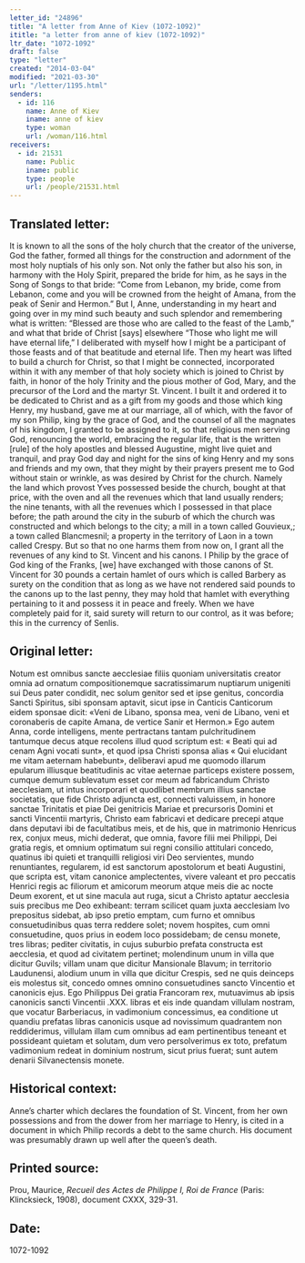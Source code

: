 ```yaml
---
letter_id: "24896"
title: "A letter from Anne of Kiev (1072-1092)"
ititle: "a letter from anne of kiev (1072-1092)"
ltr_date: "1072-1092"
draft: false
type: "letter"
created: "2014-03-04"
modified: "2021-03-30"
url: "/letter/1195.html"
senders:
  - id: 116
    name: Anne of Kiev
    iname: anne of kiev
    type: woman
    url: /woman/116.html
receivers:
  - id: 21531
    name: Public
    iname: public
    type: people
    url: /people/21531.html
---
```

<h2> Translated letter:</h2>It is known to all the sons of the holy church that the creator of the universe, God the father, formed all things for the construction and adornment of the most holy nuptials of his only son.  Not only the father but also his son, in harmony with the  Holy Spirit, prepared the bride for him, as he says in the Song of Songs to that bride:  “Come from Lebanon, my bride, come from Lebanon, come and you will be crowned from the height of Amana, from the peak of Senir and Hermon.”  But I, Anne, understanding  in my heart and going over in my mind such beauty and such splendor and remembering what is written:  “Blessed are those who are called to the feast of the Lamb,” and what that bride of Christ [says] elsewhere “Those who light me will have eternal life,” I deliberated with myself how I might be a participant of those feasts and of that beatitude and eternal life.  Then my heart was lifted to build a church for Christ, so that I might be connected, incorporated within it with any member of that holy society which is joined to Christ by faith, in honor of the holy Trinity and the pious mother of God, Mary, and the precursor of the Lord and the martyr St. Vincent.  I built it and ordered it to be dedicated to Christ and  as a gift from my goods and those which king Henry, my husband, gave me at our marriage, all of which, with the favor of my son Philip, king by the grace of God, and the counsel of all the magnates of his kingdom, I granted to be assigned to it, so that religious men serving God,  renouncing the world, embracing the regular life, that is the written [rule] of the holy apostles and blessed Augustine, might live quiet and tranquil, and pray God day and night for the sins of king Henry and my sons and friends and my own, that they might by their prayers present me to God without stain or wrinkle, as was desired by Christ for the church.  Namely the land which provost Yves possessed beside the church, bought at that price, with the oven and all the revenues which that land usually renders; the nine tenants, with all the revenues which I possessed in that place before; the path around the city in the suburb of which the church was constructed and which belongs to the city; a mill in a town called Gouvieux,; a town called Blancmesnil; a property in the territory of Laon in a town called Crespy.  But so that no one harms them from now on, I grant all the revenues of any kind to St. Vincent and his canons.
I Philip by the grace of God king of the Franks, [we] have exchanged with those canons of St. Vincent for 30 pounds a certain hamlet of ours which is called Barbery as surety on the condition that as long as we have not rendered said pounds to the canons up to the last penny, they may hold that hamlet with everything pertaining to it and possess it in peace and freely.  When we have completely paid for it, said surety will return to our control, as it was before; this in the currency of Senlis.
<h2 class="mt-4"> Original letter:</h2>Notum est omnibus sancte  aecclesiae filiis quoniam universitatis creator omnia ad ornatum compositionemque sacratissimarum nuptiarum unigeniti sui Deus pater condidit, nec solum genitor sed et ipse genitus, concordia Sancti Spiritus, sibi sponsam aptavit, sicut ipse in Canticis Canticorum eidem sponsae dicit: «Veni de Libano, sponsa mea, veni de Libano, veni et coronaberis de capite Amana, de vertice Sanir et Hermon.» Ego autem Anna, corde intelligens, mente pertractans tantam pulchritudinem tantumque decus atque recolens illud quod scriptum est:   « Beati qui ad cenam Agni vocati sunt», et quod ipsa Christi sponsa alias « Qui elucidant me vitam aeternam habebunt», deliberavi apud me quomodo illarum epularum illiusque beatitudinis ac vitae aeternae particeps existere possem, cumque demum sublevatum esset cor meum ad fabricandum Christo aecclesiam, ut intus incorporari et quodlibet membrum illius sanctae societatis, que fide Christo adjuncta est, connecti valuissem, in honore sanctae Trinitatis et piae Dei genitricis Mariae et precursoris Domini et sancti Vincentii martyris, Christo eam fabricavi et dedicare precepi atque dans deputavi ibi de facultatibus meis, et de his,  que in matrimonio Henricus rex, conjux meus, michi dederat, que omnia,  favore filii mei Philippi, Dei gratia regis, et omnium optimatum sui regni consilio attitulari concedo, quatinus ibi quieti et tranquilli religiosi viri Deo servientes, mundo renuntiantes, regularem, id est sanctorum apostolorum et beati Augustini, que scripta est, vitam canonice amplectentes, vivere valeant et pro peccatis Henrici regis ac filiorum et amicorum meorum atque meis die ac nocte Deum exorent, et ut sine macula aut ruga, sicut a Christo aptatur aecclesia suis precibus me Deo exhibeant: terram scilicet quam juxta aecclesiam Ivo prepositus sidebat, ab ipso pretio emptam, cum furno et omnibus consuetudinibus quas terra  reddere solet; novem hospites, cum omni consuetudine, quos prius in eodem loco possidebam; de censu monete, tres libras; pediter civitatis, in cujus suburbio prefata constructa est aecclesia, et quod ad civitatem pertinet; molendinum unum in villa que dicitur Guvils; villam unam que dicitur Mansionale Blavum; in territorio Laudunensi, alodium unum in villa que dicitur Crespis, sed ne quis deinceps eis molestus sit, concedo omnes omnino consuetudines sancto Vincentio et canonicis ejus.
Ego Philippus Dei gratia Francoram rex, mutuavimus ab ipsis canonicis sancti  Vincentii .XXX. libras et eis inde quandam villulam nostram, que vocatur Barberiacus, in vadimonium concessimus, ea conditione ut quandiu prefatas libras canonicis usque ad novissimum quadrantem non reddiderimus, villulam illam cum omnibus ad eam pertinentibus teneant et possideant quietam et solutam, dum vero persolverimus ex toto, prefatum vadimonium redeat in dominium nostrum, sicut prius fuerat; sunt autem denarii Silvanectensis monete.
<h2 class="mt-4"> Historical context:</h2>Anne’s charter which declares the foundation of St. Vincent, from her own possessions and from the dower from her marriage to Henry, is cited in a document in which Philip records a debt to the same church.  His document was presumably drawn up well after the queen’s death.
<h2 class="mt-4"> Printed source:</h2><p>Prou, Maurice,<em> Recueil des Actes de Philippe I, Roi de France</em> (Paris: Klincksieck, 1908), document CXXX, 329-31.</p><h2 class="mt-4"> Date:</h2>1072-1092